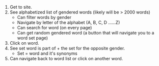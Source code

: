1. Get to site.
2. See alphabetized list of gendered words (likely will be > 2000 words)
	- Can filter words by gender
	- Navigate by letter of the alphabet (A, B, C, D ......Z)
	- Can search for word (on every page)
	- Can get random gendered word (a button that will navigate you to a word set page)
3. Click on word.
4. See set word is part of + the set for the opposite gender.
	- Set = word and it's synonyms
5. Can navigate back to word list or click on another word.
